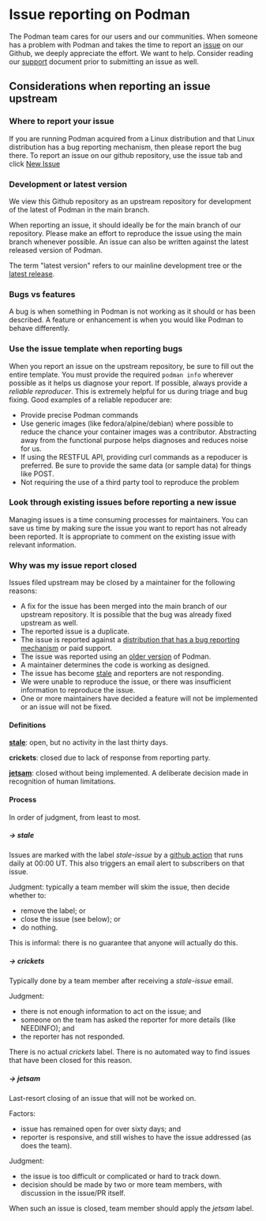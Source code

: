 
# Issue reporting on Podman

The Podman team cares for our users and our communities.  When someone has a problem with
Podman and takes the time to report an [issue](https://github.com/containers/podman/issues)
on our Github, we deeply appreciate the effort.  We want to help. Consider reading
our [support](SUPPORT.md) document prior to submitting an issue as well.

## Considerations when reporting an issue upstream

### Where to report your issue

If you are running Podman acquired from a Linux distribution and that Linux distribution has a
bug reporting mechanism, then please report the bug there.  To report an issue on our
github repository, use the issue tab and click [New Issue](https://github.com/containers/podman/issues/new/choose)

### Development or latest version

We view this Github repository as an upstream repository for development of the latest
of Podman in the main branch.

When reporting an issue, it should ideally be for the main branch of our repository. Please make
an effort to reproduce the issue using the main branch whenever possible.  An issue can also
be written against the latest released version of Podman.

The term "latest version" refers to our mainline development tree or the
[latest release](https://github.com/containers/podman/releases/latest).

### Bugs vs features

A bug is when something in Podman is not working as it should or has been described.  A
feature or enhancement is when you would like Podman to behave differently.

### Use the issue template when reporting bugs
When you report an issue on the upstream repository, be sure to fill out the entire template.
You must provide the required `podman info` wherever possible as it helps us diagnose
your report.  If possible, always provide a _reliable reproducer_.  This is extremely
helpful for us during triage and bug fixing.  Good examples of a reliable repoducer are:

* Provide precise Podman commands
* Use generic images (like fedora/alpine/debian) where possible to reduce the chance your
container images was a contributor. Abstracting away from the functional purpose helps
diagnoses and reduces noise for us.
* If using the RESTFUL API, providing curl commands as a repoducer is preferred.  Be sure
to provide the same data (or sample data) for things like POST.
* Not requiring the use of a third party tool to reproduce the problem


### Look through existing issues before reporting a new issue
Managing issues is a time consuming processes for maintainers.  You can save us time by
making sure the issue you want to report has not already been reported.  It is appropriate
to comment on the existing issue with relevant information.


### Why was my issue report closed

Issues filed upstream may be closed by a maintainer for the following reasons:

* A fix for the issue has been merged into the main branch of our upstream
repository.  It is possible that the bug was already fixed upstream as well.
* The reported issue is a duplicate.
* The issue is reported against a [distribution that has a bug reporting mechanism](#where-to-report-your-issue)
or paid support.
* The issue was reported using an [older version](#development-or-latest-version) of Podman.
* A maintainer determines the code is working as designed.
* The issue has become [stale](#-stale) and reporters are not responding.
* We were unable to reproduce the issue, or there was insufficient information to reproduce the issue.
* One or more maintainers have decided a feature will not be implemented or an issue will not be fixed.


#### Definitions

[**stale**](https://github.com/containers/podman/issues?q=is%3Aopen+is%3Aissue+sort%3Acreated-asc+label%3Astale-issue): open, but no activity in the last thirty days.

**crickets**: closed due to lack of response from reporting party.

[**jetsam**](https://github.com/containers/podman/issues?q=is%3Aissue+label%3Ajetsam+is%3Aclosed): closed without being implemented. A deliberate decision made in recognition of human limitations.



#### Process

In order of judgment, from least to most.

##### &rarr; stale

Issues are marked with the label *stale-issue* by a [github action](https://github.com/containers/podman/blob/main/.github/workflows/stale.yml) that runs daily at 00:00 UT. This also triggers an email alert to subscribers on that issue.

Judgment: typically a team member will skim the issue, then decide whether to:

* remove the label; or
* close the issue (see below); or
* do nothing.

This is informal: there is no guarantee that anyone will actually do this.

##### &rarr; crickets

Typically done by a team member after receiving a *stale-issue* email.

Judgment:

* there is not enough information to act on the issue; and
* someone on the team has asked the reporter for more details (like NEEDINFO); and
* the reporter has not responded.

There is no actual *crickets* label. There is no automated way to
find issues that have been closed for this reason.

##### &rarr; jetsam

Last-resort closing of an issue that will not be worked on.

Factors:

* issue has remained open for over sixty days; and
* reporter is responsive, and still wishes to have the issue addressed (as does the team).

Judgment:

* the issue is too difficult or complicated or hard to track down.
* decision should be made by two or more team members, with discussion in the issue/PR itself.

When such an issue is closed, team member should apply the *jetsam* label.
